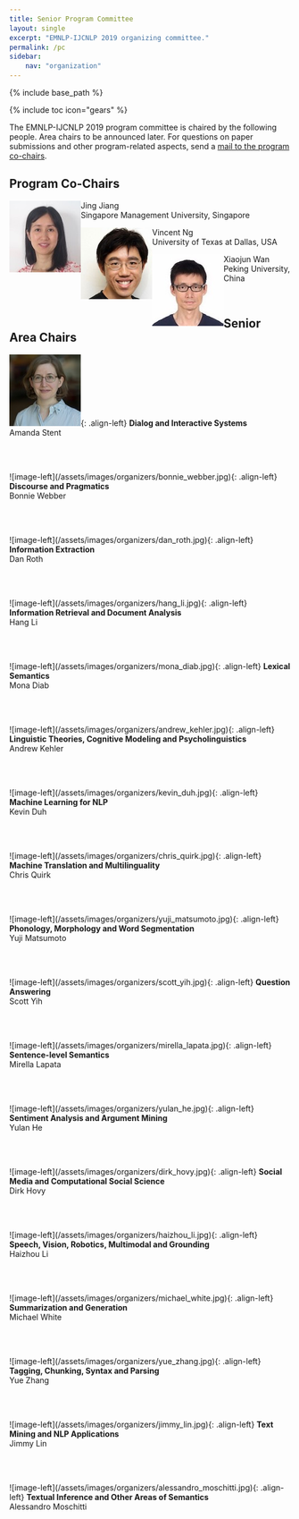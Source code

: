 ```yaml
---
title: Senior Program Committee
layout: single
excerpt: "EMNLP-IJCNLP 2019 organizing committee."
permalink: /pc
sidebar: 
    nav: "organization"
---
```

{% include base_path %}

{% include toc icon="gears" %}

The EMNLP-IJCNLP 2019 program committee is chaired by the following people. Area chairs to be announced later. For questions on paper submissions and other program-related aspects, send a <a href="mailto:emnlp-ijcnlp-2019-program-chairs@googlegroups.com">mail to the program co-chairs</a>.


## Program Co-Chairs

<p>
<img src="/assets/images/organizers/jing_jiang.jpg" align="left">
Jing Jiang<br>
Singapore Management University, Singapore
</p>

<p>
<img src="/assets/images/organizers/vincent_ng.jpg" align="left">
Vincent Ng<br>
University of Texas at Dallas, USA
</p>

<p>
<img src="/assets/images/organizers/xiaojun_wan.jpg" align="left">
Xiaojun Wan<br>
Peking University, China
</p>

<p>&nbsp;</p>


## Senior Area Chairs 

![image-left](/assets/images/organizers/amanda_stent.jpg){: .align-left}
<b>Dialog and Interactive Systems</b><br>
Amanda Stent

<p>&nbsp;</p>

<br>
![image-left](/assets/images/organizers/bonnie_webber.jpg){: .align-left}
<b>Discourse and Pragmatics</b><br>
Bonnie Webber

<p>&nbsp;</p>

<br>
![image-left](/assets/images/organizers/dan_roth.jpg){: .align-left}
<b>Information Extraction</b><br>
Dan Roth

<p>&nbsp;</p>

<br>
![image-left](/assets/images/organizers/hang_li.jpg){: .align-left}
<b>Information Retrieval and Document Analysis</b><br>
Hang Li

<p>&nbsp;</p>

<br>
![image-left](/assets/images/organizers/mona_diab.jpg){: .align-left}
<b>Lexical Semantics</b><br>
Mona Diab

<p>&nbsp;</p>

<br>
![image-left](/assets/images/organizers/andrew_kehler.jpg){: .align-left}
<b>Linguistic Theories, Cognitive Modeling and Psycholinguistics</b><br>
Andrew Kehler

<p>&nbsp;</p>

<br>
![image-left](/assets/images/organizers/kevin_duh.jpg){: .align-left}
<b>Machine Learning for NLP</b><br>
Kevin Duh

<p>&nbsp;</p>

<br>
![image-left](/assets/images/organizers/chris_quirk.jpg){: .align-left}
<b>Machine Translation and Multilinguality</b><br>
Chris Quirk

<p>&nbsp;</p>

<br>
![image-left](/assets/images/organizers/yuji_matsumoto.jpg){: .align-left}
<b>Phonology, Morphology and Word Segmentation</b><br>
Yuji Matsumoto

<p>&nbsp;</p>

<br>
![image-left](/assets/images/organizers/scott_yih.jpg){: .align-left}
<b>Question Answering</b><br>
Scott Yih

<p>&nbsp;</p>

<br>
![image-left](/assets/images/organizers/mirella_lapata.jpg){: .align-left}
<b>Sentence-level Semantics</b><br>
Mirella Lapata

<p>&nbsp;</p>

<br>
![image-left](/assets/images/organizers/yulan_he.jpg){: .align-left}
<b>Sentiment Analysis and Argument Mining</b><br>
Yulan He

<p>&nbsp;</p>

<br>
![image-left](/assets/images/organizers/dirk_hovy.jpg){: .align-left}
<b>Social Media and Computational Social Science</b><br>
Dirk Hovy

<p>&nbsp;</p>

<br>
![image-left](/assets/images/organizers/haizhou_li.jpg){: .align-left}
<b>Speech, Vision, Robotics, Multimodal and Grounding</b><br>
Haizhou Li

<p>&nbsp;</p>

<br>
![image-left](/assets/images/organizers/michael_white.jpg){: .align-left}
<b>Summarization and Generation</b><br>
Michael White

<p>&nbsp;</p>

<br>
![image-left](/assets/images/organizers/yue_zhang.jpg){: .align-left}
<b>Tagging, Chunking, Syntax and Parsing</b><br>
Yue Zhang

<p>&nbsp;</p>

<br>
![image-left](/assets/images/organizers/jimmy_lin.jpg){: .align-left}
<b>Text Mining and NLP Applications</b><br>
Jimmy Lin

<p>&nbsp;</p>

<br>
![image-left](/assets/images/organizers/alessandro_moschitti.jpg){: .align-left}
<b>Textual Inference and Other Areas of Semantics</b><br>
Alessandro Moschitti


